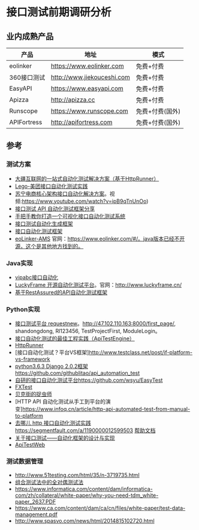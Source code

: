 # 接口测试前期调研分析

## 业内成熟产品
产品 | 地址 | 模式
---|---|---
eolinker    |   https://www.eolinker.com    | 免费+付费
360接⼝测试 |   http://www.jiekouceshi.com  | 免费+付费
EasyAPI     |   https://www.easyapi.com     | 免费+付费
Apizza      |   http://apizza.cc            | 免费+付费
Runscope    |   https://www.runscope.com    | 免费+付费(国外)
APIFortress |   http://apifortress.com      | 免费+付费(国外)

## 参考
### 测试方案
- [大疆互联网的一站式自动化测试解决方案（基于HttpRunner）](https://cn.httprunner.org/attachments/DJI-HttpRunner.pdf)<br/>
- [Lego-美团接口自动化测试实践](https://tech.meituan.com/2018/01/09/lego-api-test.html)<br/>
- [苏宁电商核心架构接口自动化解决方案](http://www.sohu.com/a/248801534_804130)。视频:https://www.youtube.com/watch?v=ipB9qTnUnOo)
- [接口测试 API 自动化测试框架分享](https://testerhome.com/topics/3455)
- [手把手教你打造一个可视化接口自动化测试系统](https://www.webfalse.com/read/207386/11945202.html)
- [接口测试自动化生成框架](https://www.infoq.cn/article/interface-test)
- [接口自动化测试框架](https://testerhome.com/topics/3572)
- [eoLinker-AMS](https://github.com/aochant/eoLinker-AMS-Lite-For-Java) 官网：https://www.eolinker.com/#/。java版本已经不开源，这个是其他地方找到的。

### Java实现
- [vipabc接口自动化](https://github.com/luanxiangming/interfacetest)<br/>
- [LuckyFrame 开源自动化测试平台](https://github.com/seagull1985/LuckyFrameClient)。官网：http://www.luckyframe.cn/
- [基于RestAssured的API自动化测试框架](https://github.com/hagyao520/RestAssured)

### Python实现
- [接口测试平台 requestnew](https://testerhome.com/topics/18142)。http://47.102.110.163:8000/first_page/, shandongdong, Rl123456, TestProjectFirst, ModuleLogin。
- [接口自动化测试的最佳工程实践（ApiTestEngine）](https://debugtalk.com/post/ApiTestEngine-api-test-best-practice/)<br/>
- [HttpRunner](https://cn.httprunner.org/)<br/>
- [接口自动化测试？平台VS框架]http://www.testclass.net/post/if-platform-vs-framework
- [python3.6.3 Django 2.0.2框架](https://testerhome.com/opensource_projects/37)https://github.com/githublitao/api_automation_test
- [自研的接口自动化测试平台](https://testerhome.com/topics/12648)https://github.com/wsyu/EasyTest
- [FXTest](https://github.com/liwanlei/FXTest)
- [贝克街的捉虫师](https://www.bstester.com/2016/10/way-to-test-interfaces-interface-test-platform-another)
- [HTTP API 自动化测试从手工到平台的演变]https://www.infoq.cn/article/http-api-automated-test-from-manual-to-platform
- [去哪儿 http 接口自动化测试实践](https://github.com/ymfe/yapi)https://segmentfault.com/a/1190000012599503 [帮助文档](https://yapi.ymfe.org/documents/index.html)
- [关于接口测试——自动化框架的设计与实现](https://wap.dtwave.com/college/community_info/35.html)
- [ApiTestWeb](https://github.com/pencil1/ApiTestWeb)

### 测试数据管理
- http://www.51testing.com/html/35/n-3719735.html
- [组合测试法中的全对偶测试法](https://www.infoq.cn/article/2011/08/combination-test)
- https://www.informatica.com/content/dam/informatica-com/zh/collateral/white-paper/why-you-need-tdm_white-paper_2637.PDF
- https://www.ca.com/content/dam/ca/cn/files/white-paper/test-data-management.pdf
- http://www.spasvo.com/news/html/2014815102720.html
